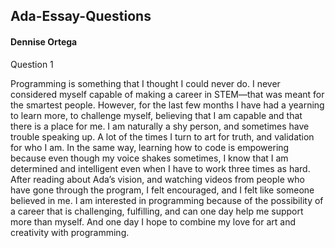 ## Ada-Essay-Questions  
#### Dennise Ortega  

Question 1  

  Programming is something that I thought I could never do. I never considered myself capable of making a career 
in STEM—that was meant for the smartest people.  However, for the last few months I have had a yearning to learn more, to challenge 
myself, believing that I am capable and that there is a place for me. I am naturally a shy person, and sometimes have trouble speaking up. 
A lot of the times I turn to art for truth, and validation for who I am. In the same way, learning how to code is empowering because even 
though my voice shakes sometimes, I know that I am determined and intelligent even when I have to work three times as hard. After reading 
about Ada’s vision, and watching videos from people who have gone through the program, I felt encouraged, and I felt like someone believed 
in me. I am interested in programming because of the possibility of a career that is challenging, fulfilling, and can one day help me 
support more than myself. And one day I hope to combine my love for art and creativity with programming.  

